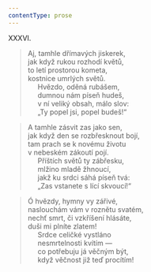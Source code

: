 ```yaml
---
contentType: prose
---
```


XXXVI.

> Aj, tamhle dřímavých jiskerek,  
> jak když rukou rozhodí květů,  
> to letí prostorou kometa,  
> kostnice umrlých světů.  
>      Hvězdo, oděná rubášem,  
>      dumnou nám píseň hudeš,  
>      v ní veliký obsah, málo slov:  
>      „Ty popel jsi, popel budeš!“

> A tamhle zásvit zas jako sen,  
> jak když den se rozbřesknout bojí,  
> tam prach se k novému životu  
> v nebeském zákoutí pojí.  
>      Příštích světů ty zábřesku,  
>      mlžino mladě žhnoucí,  
>      jakž ku srdci sáhá píseň tvá:  
>      „Zas vstanete s lící skvoucí!“

> Ó hvězdy, hymny vy zářivé,  
> naslouchám vám v roznětu svatém,  
> nechť smrt, či vzkříšení hlásáte,  
> duši mi plníte zlatem!  
>      Srdce celičké vystláno  
>      nesmrtelnosti kvítím —  
>      co potřebuju já věčným být,  
>      když věčnost již teď procítím!
